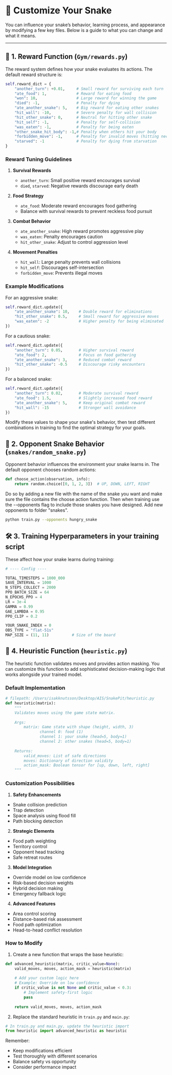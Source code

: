 # 🐍 Customize Your Snake

You can influence your snake’s behavior, learning process, and appearance by modifying a few key files. Below is a guide to what you can change and what it means.

---

## 🎯 1. Reward Function (`Gym/rewards.py`)

The reward system defines how your snake evaluates its actions. The default reward structure is:

```python
self.reward_dict = {
    "another_turn": +0.01,     # Small reward for surviving each turn
    "ate_food": 1,             # Reward for eating food
    "won": 10,                 # Large reward for winning the game
    "died": -1,                # Penalty for dying
    "ate_another_snake": 5,    # Big reward for eating other snakes
    "hit_wall": -10,           # Severe penalty for wall collision
    "hit_other_snake": 0,      # Neutral for hitting other snake
    "hit_self": -1,            # Penalty for self-collision
    "was_eaten": -1,           # Penalty for being eaten
    "other_snake_hit_body": -1,# Penalty when others hit your body
    "forbidden_move": -1,      # Penalty for invalid moves (hitting neck)
    "starved": -1              # Penalty for dying from starvation
}
```

### Reward Tuning Guidelines

1. **Survival Rewards**
   - `another_turn`: Small positive reward encourages survival
   - `died`, `starved`: Negative rewards discourage early death

2. **Food Strategy**
   - `ate_food`: Moderate reward encourages food gathering
   - Balance with survival rewards to prevent reckless food pursuit

3. **Combat Behavior**
   - `ate_another_snake`: High reward promotes aggressive play
   - `was_eaten`: Penalty encourages caution
   - `hit_other_snake`: Adjust to control aggression level

4. **Movement Penalties**
   - `hit_wall`: Large penalty prevents wall collisions
   - `hit_self`: Discourages self-intersection
   - `forbidden_move`: Prevents illegal moves

### Example Modifications

For an aggressive snake:
```python
self.reward_dict.update({
    "ate_another_snake": 10,    # Double reward for eliminations
    "hit_other_snake": 0.5,     # Small reward for aggressive moves
    "was_eaten": -2             # Higher penalty for being eliminated
})
```

For a cautious snake:
```python
self.reward_dict.update({
    "another_turn": 0.05,       # Higher survival reward
    "ate_food": 2,              # Focus on food gathering
    "ate_another_snake": 3,     # Reduced combat reward
    "hit_other_snake": -0.5     # Discourage risky encounters
})
```

For a balanced snake:
```python
self.reward_dict.update({
    "another_turn": 0.02,       # Moderate survival reward
    "ate_food": 1.5,            # Slightly increased food reward
    "ate_another_snake": 5,     # Keep original combat reward
    "hit_wall": -15             # Stronger wall avoidance
})
```

Modify these values to shape your snake's behavior, then test different combinations in training to find the optimal strategy for your goals.

## 🧠 2. Opponent Snake Behavior (`snakes/random_snake.py`)

Opponent behavior influences the environment your snake learns in. The default opponent chooses random actions:

```python
def choose_action(observation, info):
    return random.choice([0, 1, 2, 3])  # UP, DOWN, LEFT, RIGHT
```

Do so by adding a new file with the name of the snake you want and make sure the file contains the choose action function. Then when training use the --opponents flag to include those snakes you have designed. Add new opponents to folder "snakes".

```bash
python train.py --opponents hungry_snake
```

## 🛠️ 3. Training Hyperparameters in your training script

These affect how your snake learns during training:

```python
# ---- Config ----

TOTAL_TIMESTEPS = 1000_000
SAVE_INTERVAL = 1000
N_STEPS_COLLECT = 2000 
PPO_BATCH_SIZE = 64
N_EPOCHS_PPO = 4
LR = 3e-4
GAMMA = 0.99
GAE_LAMBDA = 0.95
PPO_CLIP = 0.2

YOUR_SNAKE_INDEX = 0
OBS_TYPE = "flat-51s"
MAP_SIZE = (11, 11)          # Size of the board

```


## 🎯 4. Heuristic Function (`heuristic.py`)

The heuristic function validates moves and provides action masking. You can customize this function to add sophisticated decision-making logic that works alongside your trained model.

### Default Implementation

```python
# filepath: /Users/isakknutsson/Desktop/AIS/SnakePit/heuristic.py
def heuristic(matrix):
    """
    Validates moves using the game state matrix.
    
    Args:
        matrix: Game state with shape (height, width, 3)
               channel 0: food (1)
               channel 1: your snake (head=5, body=1)
               channel 2: other snakes (head=5, body=1)
    
    Returns:
        valid_moves: List of safe directions
        moves: Dictionary of direction validity
        action_mask: Boolean tensor for [up, down, left, right]
    """
```

### Customization Possibilities

1. **Safety Enhancements**
- Snake collision prediction
- Trap detection
- Space analysis using flood fill
- Path blocking detection

2. **Strategic Elements**
- Food path weighting
- Territory control
- Opponent head tracking
- Safe retreat routes

3. **Model Integration**
- Override model on low confidence
- Risk-based decision weights
- Hybrid decision making
- Emergency fallback logic

4. **Advanced Features**
- Area control scoring
- Distance-based risk assessment
- Food path optimization
- Head-to-head conflict resolution

### How to Modify

1. Create a new function that wraps the base heuristic:
```python
def advanced_heuristic(matrix, critic_value=None):
    valid_moves, moves, action_mask = heuristic(matrix)
    
    # Add your custom logic here
    # Example: Override on low confidence
    if critic_value is not None and critic_value < 0.3:
        # Implement safety-first logic
        pass
        
    return valid_moves, moves, action_mask
```

2. Replace the standard heuristic in `train.py` and `main.py`:
```python
# In train.py and main.py, update the heuristic import
from heuristic import advanced_heuristic as heuristic
```

Remember:
- Keep modifications efficient
- Test thoroughly with different scenarios
- Balance safety vs opportunity
- Consider performance impact